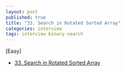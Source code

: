 ```yaml
---
layout: post
published: true
title: "33. Search in Rotated Sorted Array"
categories: interview
tags: interview binary-search
---
```


[Easy]

- [33. Search in Rotated Sorted Array](https://leetcode.com/problems/search-in-rotated-sorted-array/)

<script src="https://gist.github.com/yeopoong/13be9075a47c70db9d45c42eba640c9f.js"></script>